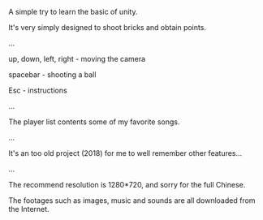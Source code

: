 A  simple try to learn the basic of unity.

It's very simply designed to shoot bricks and obtain points.


...

up, down, left, right - moving the camera

spacebar - shooting a ball

Esc - instructions

...

The player list contents some of my favorite songs.

...

It's an too old project (2018) for me to well remember other features...

...

The recommend resolution is 1280*720, and sorry for the full Chinese.

The footages such as images, music and sounds are all downloaded from the Internet. 
